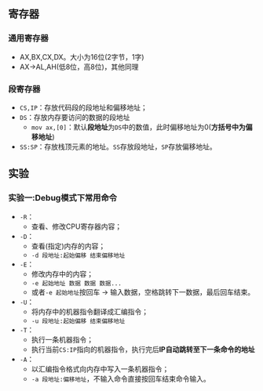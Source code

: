 ## 寄存器

### 通用寄存器

- AX,BX,CX,DX。大小为16位(2字节，1字)
- AX->AL,AH(低8位，高8位)，其他同理

### 段寄存器

- `CS,IP`：存放代码段的段地址和偏移地址；
- `DS`：存放内存要访问的数据的段地址
  - `mov ax,[0]`：默认**段地址**为`DS`中的数值，此时偏移地址为0(**方括号中为偏移地址**)
- `SS:SP`：存放栈顶元素的地址。`SS`存放段地址，`SP`存放偏移地址。

## 实验

### 实验一:Debug模式下常用命令

- `-R`：
  - 查看、修改CPU寄存器内容；
- `-D`：
  - 查看(指定)内存的内容；
  - `-d 段地址:起始偏移 结束偏移地址`
- `-E`：
  - 修改内存中的内容；
  - `-e 起始地址 数据 数据 数据...`
  - 或者`-e 起始地址`按回车 -> 输入数据，空格跳转下一数据，最后回车结束。
- `-U`：
  - 将内存中的机器指令翻译成汇编指令；
  - `-u 段地址:起始偏移 结束偏移地址`
- `-T`：
  - 执行一条机器指令；
  - 执行当前`CS:IP`指向的机器指令，执行完后**IP自动跳转至下一条命令的地址**
- `-A`：
  - 以汇编指令格式向内存中写入一条机器指令；
  - `-a 段地址:偏移地址`，不输入命令直接按回车结束命令输入。